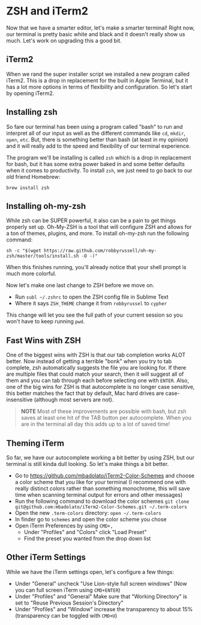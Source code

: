 # ZSH and iTerm2

Now that we have a smarter editor, let's make a smarter terminal!
Right now, our terminal is pretty basic white and black and it doesn't really show us much.
Let's work on upgrading this a good bit.

## iTerm2

When we rand the super installer script we installed a new program called iTerm2.
This is a drop in replacement for the built in Apple Terminal, but it has a lot more options in terms of flexibility and configuration.
So let's start by opening iTerm2.

## Installing zsh

So fare our terminal has been using a program called "bash" to run and interpret all of our input as well as the different commands like `cd`, `mkdir`, `open`, `etc`.
But, there is something better than bash (at least in my opinion) and it will really add to the speed and flexibility of our terminal experience.

The program we'll be installing is called `zsh` which is a drop in replacement for bash, but it has some extra power baked in and some better defaults when it comes to productivity.
To install `zsh`, we just need to go back to our old friend Homebrew:

```
brew install zsh
```

## Installing oh-my-zsh

While zsh can be SUPER powerful, it also can be a pain to get things properly set up.
Oh-My-ZSH is a tool that will configure ZSH and allows for a ton of themes, plugins, and more.
To install oh-my-zsh run the following command:

```
sh -c "$(wget https://raw.github.com/robbyrussell/oh-my-zsh/master/tools/install.sh -O -)"
```

When this finishes running, you'll already notice that your shell prompt is much more colorful.

Now let's make one last change to ZSH before we move on.

- Run `subl ~/.zshrc` to open the ZSH config file in Sublime Text
- Where it says `ZSH_THEME` change it from `robbyrussel` to `cypher`

This change will let you see the full path of your current session so you won't have to keep running `pwd`.

## Fast Wins with ZSH

One of the biggest wins with ZSH is that our tab completion works ALOT better.
Now instead of getting a terrible "bonk" when you try to tab complete, zsh automatically suggests the file you are looking for.
If there are multiple files that could match your search, then it will suggest all of them and you can tab through each before selecting one with `ENTER`.
Also, one of the big wins for ZSH is that autocomplete is no longer case sensitive, this better matches the fact that by default, Mac hard drives are case-insensitive (although most servers are not).

> **NOTE** Most of these improvements are possible with bash, but zsh saves at least one hit of the TAB button per autocomplete.
> When you are in the terminal all day this adds up to a lot of saved time!

## Theming iTerm

So far, we have our autocomplete working a bit better by using ZSH, but our terminal is still kinda dull looking.
So let's make things a bit better.

- Go to https://github.com/mbadolato/iTerm2-Color-Schemes and choose a color scheme that you like for your terminal (I recommend one with really distinct colors rather than something monochrome, this will save time when scanning terminal output for errors and other messages)
- Run the following command to download the color schemes `git clone git@github.com:mbadolato/iTerm2-Color-Schemes.git ~/.term-colors`
- Open the new `.term-colors` directory: `open ~/.term-colors`
- In finder go to `schemes` and open the color scheme you chose
- Open iTerm Preferences by using `CMD+,`
    + Under "Profiles" and "Colors" click "Load Preset"
    + Find the preset you wanted from the drop down list

## Other iTerm Settings

While we have the iTerm settings open, let's configure a few things:

- Under "General" uncheck "Use Lion-style full screen windows" (Now you can full screen iTerm using `CMD+ENTER`)
- Under "Profiles" and "General" Make sure that "Working Directory" is set to "Reuse Previous Session's Directory"
- Under "Profiles" and "Window" increase the transparency to about 15% (transparency can be toggled with `CMD+U`)

